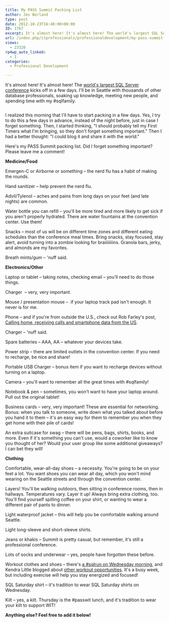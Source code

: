 ```yaml
---
title: My PASS Summit Packing List
author: Jes Borland
type: post
date: 2012-10-23T16:40:00+00:00
ID: 1767
excerpt: It's almost here! It's almost here! The world's largest SQL Server conference kicks off in a few days. What do I need to take with me?
url: /index.php/itprofessionals/professionaldevelopment/my-pass-summit-packing-list/
views:
  - 23320
rp4wp_auto_linked:
  - 1
categories:
  - Professional Development

---
```

It's almost here! It's almost here! The [world's largest SQL Server conference][1] kicks off in a few days. I'll be in Seattle with thousands of other database professionals, soaking up knowledge, meeting new people, and spending time with my #sqlfamily.

<p style="text-align: center;">
  <img src="https://lessthandot.z19.web.core.windows.net/wp-content/uploads/users/grrlgeek/PASS_2012_SpeakingButton_250x250_blue.jpg?mtime=1351017369" alt="" />
</p>

I realized this morning that I'll have to start packing in a few days. Yes, I try to do this a few days in advance, instead of the night before, just in case I forget something. Then, I started thinking, "I should probably tell my First Timers what I'm bringing, so they don't forget something important." Then I had a better thought: "I could blog it and share it with the world."

Here's my PASS Summit packing list. Did I forget something important? Please leave me a comment!

**Medicine/Food**

Emergen-C or Airborne or something – the nerd flu has a habit of making the rounds.

Hand sanitizer – help prevent the nerd flu.

Advil/Tylenol – aches and pains from long days on your feet (and late nights) are common.

Water bottle you can refill – you'll be more tired and more likely to get sick if you aren't properly hydrated. There are water fountains at the convention center. Use them!

Snacks – most of us will be on different time zones and different eating schedules than the conference meal times. Bring snacks, stay focused, stay alert, avoid turning into a zombie looking for braiiiiiiiins. Granola bars, jerky, and almonds are my favorites.

Breath mints/gum – 'nuff said.

**Electronics/Other**

Laptop or tablet – taking notes, checking email – you'll need to do those things.

Charger  – very, very important.

Mouse / presentation mouse –  if your laptop track pad isn't enough. It never is for me.

Phone – and if you're from outside the U.S., check out Rob Farley's post, [Calling home, receiving calls and smartphone data from the US][2].

Charger – 'nuff said.

Spare batteries – AAA, AA – whatever your devices take.

Power strip – there are limited outlets in the convention center. If you need to recharge, be nice and share!

Portable USB Charger – bonus item if you want to recharge devices without turning on a laptop.

Camera – you'll want to remember all the great times with #sqlfamily!

Notebook & pen – sometimes, you won't want to have your laptop around. Pull out the original tablet!

Business cards – very, very important! These are essential for networking. Bonus: when you talk to someone, write down what you talked about before you hand it to them – it's an easy way for them to remember you when they get home with their pile of cards!

An extra suitcase for swag – there will be pens, bags, shirts, books, and more. Even if it's something you can't use, would a coworker like to know you thought of her? Would your user group like some additional giveaways? I can bet they will!

**Clothing**

Comfortable, wear-all-day shoes – a necessity. You're going to be on your feet a lot. You want shoes you can wear all day, which you won't mind wearing on the Seattle streets and through the convention center.

Layers! You'll be walking outdoors, then sitting in conference rooms, then in hallways. Temperatures vary. Layer it up! Always bring extra clothing, too. You'll find yourself spilling coffee on your shirt, or wanting to wear a different pair of pants to dinner.

Light waterproof jacket – this will help you be comfortable walking around Seattle.

Light long-sleeve and short-sleeve shirts.

Jeans or khakis – Summit is pretty casual, but remember, it's still a professional conference.

Lots of socks and underwear – yes, people have forgotten these before.

Workout clothes and shoes – there's [a #sqlrun on Wednesday morning][3], and Kendra Little blogged about [other workout opportunities][4]. It's a busy week, but including exercise will help you stay energized and focused!

SQL Saturday shirt – it's tradition to wear SQL Saturday shirts on Wednesday.

Kilt – yes, a kilt. Thursday is the #passwit lunch, and it's tradition to wear your kilt to support WIT!

**Anything else? Feel free to add it below!**

 [1]: http://www.sqlpass.org/summit/2012/
 [2]: http://sqlblog.com/blogs/rob_farley/archive/2012/10/10/calling-home-receiving-calls-and-smartphone-data-from-the-us.aspx
 [3]: http://new.evite.com/?utm_source=gmail&utm_medium=email&utm_content=text&utm_campaign=host_conf#view_invite:eid=005CNC2ZTL7RSYATAEPB6CFYPH65NY
 [4]: http://www.littlekendra.com/2012/10/03/conference-preparation-list-pick-your-workout/